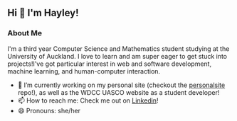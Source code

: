 ## Hi 👋 I'm Hayley!

### About Me
I'm a third year Computer Science and Mathematics student studying at the University of Auckland. I love to learn and am super eager to get stuck into projects!I've got particular interest in web and software development, machine learning, and human-computer interaction. 
- 🔭 I’m currently working on my personal site (checkout the [personalsite](https://github.com/h4yleysh4rpe/personalsite) repo!), as well as the WDCC UASCO website as a student developer!
- 📫 How to reach me: Check me out on [Linkedin](https://www.linkedin.com/in/hayley-sharpe-729b69294/)!
- 😄 Pronouns: she/her
